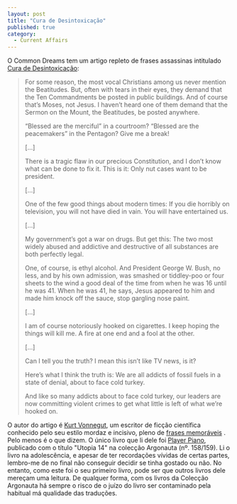 ```yaml
---
layout: post
title: "Cura de Desintoxicação"
published: true
category:
  - Current Affairs
---
```


O Common Dreams tem um artigo repleto de frases assassinas intitulado
[Cura de Desintoxicação]:

> For some reason, the most vocal Christians among us never mention the
> Beatitudes. But, often with tears in their eyes, they demand that the
> Ten Commandments be posted in public buildings. And of course that’s
> Moses, not Jesus. I haven’t heard one of them demand that the Sermon
> on the Mount, the Beatitudes, be posted anywhere.
>
> “Blessed are the merciful” in a courtroom? “Blessed are the
> peacemakers” in the Pentagon? Give me a break!
>
> \[...\]
>
> There is a tragic flaw in our precious Constitution, and I don’t know
> what can be done to fix it. This is it: Only nut cases want to be
> president.
>
> \[...\]
>
> One of the few good things about modern times: If you die horribly on
> television, you will not have died in vain. You will have entertained
> us.
>
> \[...\]
>
> My government’s got a war on drugs. But get this: The two most widely
> abused and addictive and destructive of all substances are both
> perfectly legal.
>
> One, of course, is ethyl alcohol. And President George W. Bush, no
> less, and by his own admission, was smashed or tiddley-poo or four
> sheets to the wind a good deal of the time from when he was 16 until
> he was 41. When he was 41, he says, Jesus appeared to him and made him
> knock off the sauce, stop gargling nose paint.
>
> \[...\]
>
> I am of course notoriously hooked on cigarettes. I keep hoping the
> things will kill me. A fire at one end and a fool at the other.
>
> \[...\]
>
> Can I tell you the truth? I mean this isn’t like TV news, is it?
>
> Here’s what I think the truth is: We are all addicts of fossil fuels
> in a state of denial, about to face cold turkey.
>
> And like so many addicts about to face cold turkey, our leaders are
> now committing violent crimes to get what little is left of what we’re
> hooked on.

O autor do artigo é [Kurt Vonnegut], um escritor de ficção científica
conhecido pelo seu estilo mordaz e incisivo, pleno de [frases
memoráveis] . Pelo menos é o que dizem. O único livro que li dele foi
[Player Piano], publicado com o título "Utopia 14" na colecção Argonauta
(nº. 158/159). Li o livro na adolescência, e apesar de ter recordações
vívidas de certas partes, lembro-me de no final não conseguir decidir se
tinha gostado ou não. No entanto, como este foi o seu primeiro livro,
pode ser que outros livros dele mereçam uma leitura. De qualquer forma,
com os livros da Colecção Argonauta há sempre o risco de o juízo do
livro ser contaminado pela habitual má qualidade das traduções.

  [Cura de Desintoxicação]: http://www.commondreams.org/views04/0512-13.htm
    "Cold Turkey"
  [Kurt Vonnegut]: http://www.duke.edu/~crh4/vonnegut/vonnegutia/chronology.html
  [frases memoráveis]: http://www.geocities.com/Hollywood/4953/kv_quotes.html
  [Player Piano]: http://www.vonnegutweb.com/playerpiano/pp_peterjreed.html
